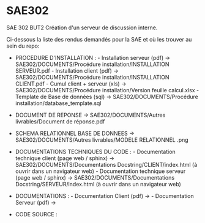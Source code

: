 # SAE302
SAE 302 BUT2 Création d'un serveur de discussion interne.

Ci-dessous la liste des rendus demandés pour la SAE et où les trouver au sein du repo:

- PROCEDURE D'INSTALLATION :
        - Installation serveur (pdf) -> SAE302/DOCUMENTS/Procédure installation/INSTALLATION SERVEUR.pdf
        - Installation client (pdf) -> SAE302/DOCUMENTS/Procédure installation/INSTALLATION CLIENT.pdf
        - Cumul client + serveur (xls) -> SAE302/DOCUMENTS/Procédure installation/Version feuille calcul.xlsx
        - Template de Base de données (sql) -> SAE302/DOCUMENTS/Procédure installation/database_template.sql

- DOCUMENT DE REPONSE -> SAE302/DOCUMENTS/Autres livrables/Document de réponse.pdf

- SCHEMA RELATIONNEL BASE DE DONNEES -> SAE302/DOCUMENTS/Autres livrables/MODELE RELATIONNEL .png

- DOCUMENTATIONS TECHNIQUES DU CODE :
        - Documentation technique client (page web / sphinx) ->  SAE302/DOCUMENTS/Documentations Docstring/CLIENT/index.html  (à ouvrir dans un navigateur web)
        - Documentation technique serveur (page web / sphinx) -> SAE302/DOCUMENTS/Documentations Docstring/SERVEUR/index.html  (à ouvrir dans un navigateur web)

- DOCUMENTATIONS :
        - Documentation Client (pdf) ->
        - Documentation Serveur (pdf) ->

- CODE SOURCE :
        
